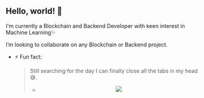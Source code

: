 ## Hello, world!  👋
<!--[//]: # - 🔭 I’m currently working on ...-->

  I'm currently a Blockchain and Backend Developer with keen interest in Machine Learning✨

   I’m looking to collaborate on any Blockchain or Backend project.


- ⚡ Fun fact: <blockquote> Still searching for the day I can finally close all the tabs in my head 😅.

 
  - <p align="center" height="500%"> <img src=https://github.com/LikemDzokoto/LikemDzokoto/blob/main/source.gif /> </p>
